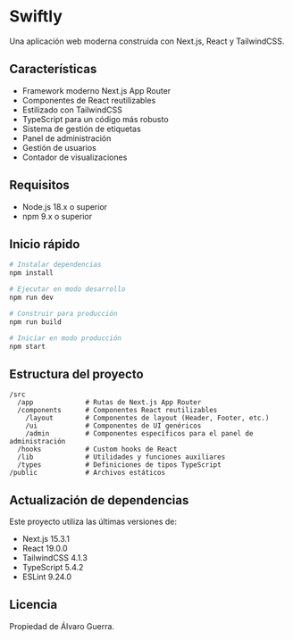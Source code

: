 # Swiftly

Una aplicación web moderna construida con Next.js, React y TailwindCSS.

## Características

- Framework moderno Next.js App Router
- Componentes de React reutilizables
- Estilizado con TailwindCSS
- TypeScript para un código más robusto
- Sistema de gestión de etiquetas
- Panel de administración
- Gestión de usuarios
- Contador de visualizaciones

## Requisitos

- Node.js 18.x o superior
- npm 9.x o superior

## Inicio rápido

```bash
# Instalar dependencias
npm install

# Ejecutar en modo desarrollo
npm run dev

# Construir para producción
npm run build

# Iniciar en modo producción
npm start
```

## Estructura del proyecto

```
/src
  /app             # Rutas de Next.js App Router
  /components      # Componentes React reutilizables
    /layout        # Componentes de layout (Header, Footer, etc.)
    /ui            # Componentes de UI genéricos
    /admin         # Componentes específicos para el panel de administración
  /hooks           # Custom hooks de React
  /lib             # Utilidades y funciones auxiliares
  /types           # Definiciones de tipos TypeScript
/public            # Archivos estáticos
```

## Actualización de dependencias

Este proyecto utiliza las últimas versiones de:

- Next.js 15.3.1
- React 19.0.0
- TailwindCSS 4.1.3
- TypeScript 5.4.2
- ESLint 9.24.0

## Licencia

Propiedad de Álvaro Guerra.
